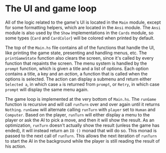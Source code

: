 # The UI and game loop

All of the logic related to the game's UI is located in the `Main` module,
except for some formatting helpers, which are located in the `Ansi` module.
The `Ansi` module is also used by the `Show` implementations in the `Cards` module,
so some types (`Card` and `CardColor`) will be colored when printed by default.

The top of the `Main.hs` file contains all of the functions that handle the UI,
like printing the game state, presenting and handling menus, etc.
The `printGameState` function also clears the screen,
since it's called by every function that repaints the screen.
The menu system is handled by the `prompt` function,
which is given a title and a list of options.
Each option contains a title, a key and an *action*,
a function that is called when the options is selected.
The action can display a submenu and return either `Selected a`,
in which case `a` is returned from `prompt`, or `Retry`,
in which case `prompt` will display the same menu again.

The game loop is implemented at the very bottom of `Main.hs`.
The `runGame` function is recursive and will call `runTurn` over and over again
until it returns `Nothing`.
`runGame` will alternate calling `runTurn` with `player` set to `Human` and `Computer`.
Based on the player, `runTurn` will either display a menu to the player
or ask the AI to pick a move, and then it will show the result.
As an optimization, `runTurn` doesn't actually show the result (unless the game has ended),
it will instead return an `IO ()` monad that will do so.
This monad is passed to the next call of `runTurn`.
This allows the next iteration of `runTurn` to start the AI in the background
while the player is still reading the result of his action.
